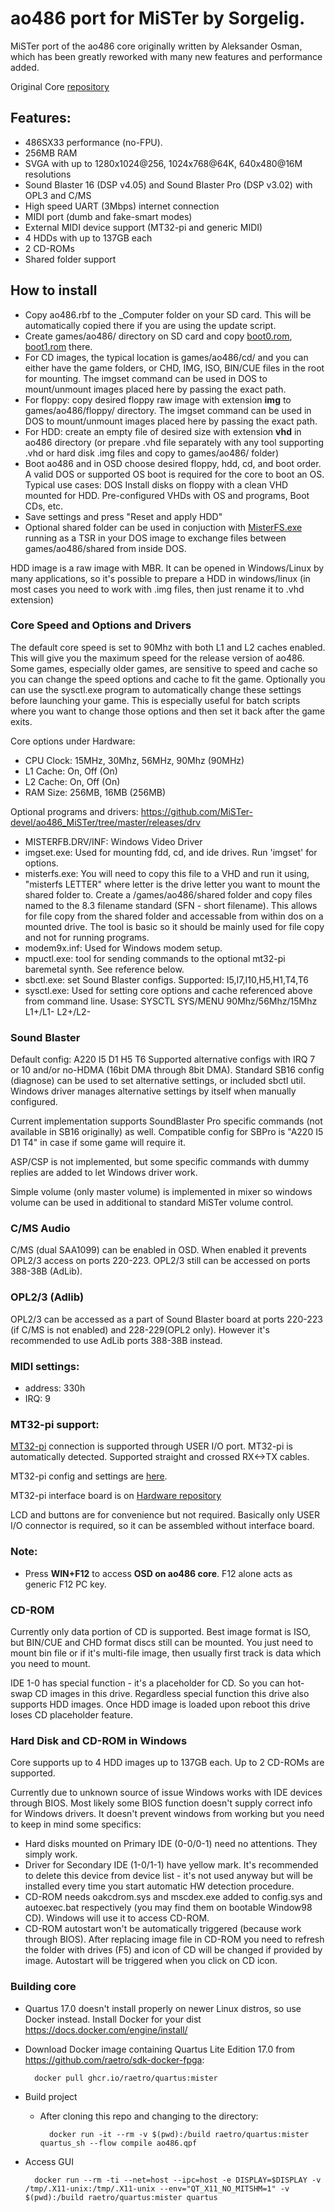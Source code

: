 # ao486 port for MiSTer by Sorgelig.

MiSTer port of the ao486 core originally written by Aleksander Osman, which has been greatly reworked with many new features and performance added.

Original Core [repository](https://github.com/alfikpl/ao486)

## Features:
* 486SX33 performance (no-FPU).
* 256MB RAM
* SVGA with up to 1280x1024@256, 1024x768@64K, 640x480@16M resolutions
* Sound Blaster 16 (DSP v4.05) and Sound Blaster Pro (DSP v3.02) with OPL3 and C/MS
* High speed UART (3Mbps) internet connection
* MIDI port (dumb and fake-smart modes)
* External MIDI device support (MT32-pi and generic MIDI)
* 4 HDDs with up to 137GB each
* 2 CD-ROMs
* Shared folder support

## How to install

* Copy ao486.rbf to the _Computer folder on your SD card.  This will be automatically copied there if you are using the update script.
* Create games/ao486/ directory on SD card and copy [boot0.rom](https://github.com/MiSTer-devel/ao486_MiSTer/blob/master/releases/boot0.rom), [boot1.rom](https://github.com/MiSTer-devel/ao486_MiSTer/blob/master/releases/boot1.rom) there.
* For CD images, the typical location is games/ao486/cd/ and you can either have the game folders, or CHD, IMG, ISO, BIN/CUE files in the root for mounting.  The imgset command can be used in DOS to mount/unmount images placed here by passing the exact path.
* For floppy: copy desired floppy raw image with extension **img** to games/ao486/floppy/ directory.  The imgset command can be used in DOS to mount/unmount images placed here by passing the exact path.
* For HDD: create an empty file of desired size with extension **vhd** in ao486 directory (or prepare .vhd file separately with any tool supporting .vhd or hard disk .img files and copy to games/ao486/ folder)
* Boot ao486 and in OSD choose desired floppy, hdd, cd, and boot order.  A valid DOS or supported OS boot is required for the core to boot an OS.  Typical use cases: DOS Install disks on floppy with a clean VHD mounted for HDD. Pre-configured VHDs with OS and programs, Boot CDs, etc.
* Save settings and press "Reset and apply HDD"
* Optional shared folder can be used in conjuction with [MisterFS.exe](https://github.com/MiSTer-devel/ao486_MiSTer/blob/master/releases/drv/misterfs.exe) running as a TSR in your DOS image to exchange files between games/ao486/shared from inside DOS.

HDD image is a raw image with MBR. It can be opened in Windows/Linux by many applications,
so it's possible to prepare a HDD in windows/linux (in most cases you need to work with .img files, then just rename it to .vhd extension)

### Core Speed and Options and Drivers
The default core speed is set to 90Mhz with both L1 and L2 caches enabled.  This will give you the maximum speed for the release version of ao486.  Some games, especially older games, are sensitive to speed and cache so you can change the speed options and cache to fit the game.
Optionally you can use the sysctl.exe program to automatically change these settings before launching your game.  This is especially useful for batch scripts where you want to change those options and then set it back after the game exits.

Core options under Hardware:
* CPU Clock: 15MHz, 30Mhz, 56MHz, 90Mhz (90MHz)
* L1 Cache: On, Off (On)
* L2 Cache: On, Off (On)
* RAM Size: 256MB, 16MB (256MB)

Optional programs and drivers:  https://github.com/MiSTer-devel/ao486_MiSTer/tree/master/releases/drv
* MISTERFB.DRV/INF: Windows Video Driver
* imgset.exe: Used for mounting fdd, cd, and ide drives. Run 'imgset' for options.
* misterfs.exe:  You will need to copy this file to a VHD and run it using, "misterfs LETTER" where letter is the drive letter you want to mount the shared folder to.  Create a /games/ao486/shared folder and copy files named to the 8.3 filename standard (SFN - short filename). This allows for file copy from the shared folder and accessable from within dos on a mounted drive.  The tool is basic so it should be mainly used for file copy and not for running programs.
* modem9x.inf: Used for Windows modem setup.
* mpuctl.exe: tool for sending commands to the optional mt32-pi baremetal synth.  See reference below.
* sbctl.exe: set Sound Blaster configs.  Supported: I5,I7,I10,H5,H1,T4,T6
* sysctl.exe: Used for setting core options and cache referenced above from command line. Usase: SYSCTL SYS/MENU 90Mhz/56Mhz/15Mhz L1+/L1- L2+/L2-

### Sound Blaster
Default config: A220 I5 D1 H5 T6
Supported alternative configs with IRQ 7 or 10 and/or no-HDMA (16bit DMA through 8bit DMA).
Standard SB16 config (diagnose) can be used to set alternative settings, or included sbctl util. Windows driver manages alternative settings by itself when manually configured.

Current implementation supports SoundBlaster Pro specific commands (not available in SB16 originally) as well. Compatible config for SBPro is "A220 I5 D1 T4" in case if some game will require it.

ASP/CSP is not implemented, but some specific commands with dummy replies are added to let Windows driver work.

Simple volume (only master volume) is implemented in mixer so windows volume can be used in additional to standard MiSTer volume control.

### C/MS Audio
C/MS (dual SAA1099) can be enabled in OSD. When enabled it prevents OPL2/3 access on ports 220-223. OPL2/3 still can be accessed on ports 388-38B (AdLib).

### OPL2/3 (Adlib)
OPL2/3 can be accessed as a part of Sound Blaster board at ports 220-223 (if C/MS is not enabled) and 228-229(OPL2 only). However it's recommended to use AdLib ports 388-38B instead.

### MIDI settings:
* address: 330h
* IRQ: 9

### MT32-pi support:
[MT32-pi](https://github.com/dwhinham/mt32-pi) connection is supported through USER I/O port. MT32-pi is automatically detected.
Supported straight and crossed RX<->TX cables.

MT32-pi config and settings are [here](https://github.com/dwhinham/mt32-pi/wiki/MiSTer-FPGA-user-port-connection).

MT32-pi interface board is on [Hardware repository](https://github.com/MiSTer-devel/Hardware_MiSTer)

LCD and buttons are for convenience but not required. Basically only USER I/O connector is required, so it can be assembled without interface board.

### Note:
* Press **WIN+F12** to access **OSD on ao486 core**. F12 alone acts as generic F12 PC key.

### CD-ROM
Currently only data portion of CD is supported. Best image format is ISO, but BIN/CUE and CHD format discs still can be mounted. You just need to mount bin file or if it's multi-file image, then usually first track is data which you need to mount.

IDE 1-0 has special function - it's a placeholder for CD. So you can hot-swap CD images in this drive. Regardless special function this drive also supports HDD images. Once HDD image is loaded upon reboot this drive loses CD placeholder feature.

### Hard Disk and CD-ROM in Windows
Core supports up to 4 HDD images up to 137GB each. Up to 2 CD-ROMs are supported.

Currently due to unknown source of issue Windows works with IDE devices through BIOS. Most likely some BIOS function doesn't supply correct info for Windows drivers.
It doesn't prevent windows from working but you need to keep in mind some specifics:
* Hard disks mounted on Primary IDE (0-0/0-1) need no attentions. They simply work.
* Driver for Secondary IDE (1-0/1-1) have yellow mark. It's recommended to delete this device from device list - it's not used anyway but will be installed every time you start automatic HW detection procedure.
* CD-ROM needs oakcdrom.sys and mscdex.exe added to config.sys and autoexec.bat respectively (you may find them on bootable Window98 CD). Windows will use it to access CD-ROM.
* CD-ROM autostart won't be automatically triggered (because work through BIOS). After replacing image file in CD-ROM you need to refresh the folder with drives (F5) and icon of CD will be changed if provided by image. Autostart will be triggered when you click on CD icon.

### Building core
* Quartus 17.0 doesn't install properly on newer Linux distros, so use Docker instead. Install Docker for your dist https://docs.docker.com/engine/install/
* Download Docker image containing Quartus Lite Edition 17.0 from https://github.com/raetro/sdk-docker-fpga:

        docker pull ghcr.io/raetro/quartus:mister

* Build project
    * After cloning this repo and changing to the directory:

            docker run -it --rm -v $(pwd):/build raetro/quartus:mister quartus_sh --flow compile ao486.qpf

* Access GUI

        docker run --rm -ti --net=host --ipc=host -e DISPLAY=$DISPLAY -v /tmp/.X11-unix:/tmp/.X11-unix --env="QT_X11_NO_MITSHM=1" -v $(pwd):/build raetro/quartus:mister quartus
